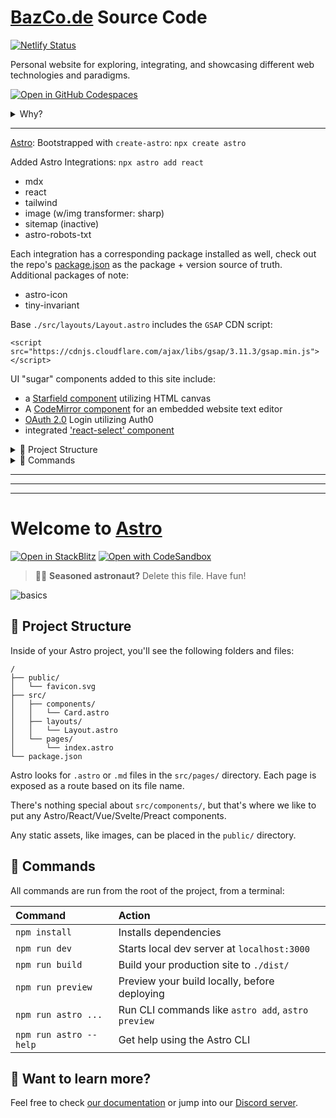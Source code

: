 # [BazCo.de](https://bazco.de) Source Code
[![Netlify Status](https://api.netlify.com/api/v1/badges/857dcf2e-8d2d-480e-b9f5-465481f0a707/deploy-status)](https://app.netlify.com/sites/infallible-mcclintock-d4edd3/deploys)

Personal website for exploring, integrating, and showcasing different web technologies and paradigms.

[![Open in GitHub Codespaces](https://github.com/codespaces/badge.svg)](https://github.com/codespaces/new?hide_repo_select=true&ref=main&repo=577475091)

<details>
    <summary>Why?</summary>

When learning, there is no replacement for doing.

And a wonderful aspect of software development is once you've done something - it is always done and can be referenced and enhanced.

This website+repo serve as a sandbox, archive, toolbox, and showcase.

</details>

---

[Astro](https://astro.build): Bootstrapped with `create-astro`: `npx create astro`

Added Astro Integrations: `npx astro add react`

- mdx
- react
- tailwind
- image (w/img transformer: sharp)
- sitemap (inactive)
- astro-robots-txt

Each integration has a corresponding package installed as well, check out the repo's [package.json](./package.json) as the package + version source of truth. Additional packages of note:

- astro-icon
- tiny-invariant

Base `./src/layouts/Layout.astro` includes the `GSAP` CDN script:

`<script src="https://cdnjs.cloudflare.com/ajax/libs/gsap/3.11.3/gsap.min.js"></script>`

UI "sugar" components added to this site include:

- a [Starfield component](./src/components/Starfield.astro) utilizing HTML canvas
- A [CodeMirror component](./src/components/CodeMirror.jsx) for an embedded website text editor
- [OAuth 2.0](./src/pages/login.astro) Login utilizing Auth0
- integrated ['react-select' component](./src/components/Select.jsx)

<details>
    <summary>🚀 Project Structure</summary>

This repo follows the same initial layout of the Astro template project.

- `src/components` - Mostly React components (also where we link components to third-party libraries)
- `data/` - Data Models and Mock Data files
- `pages/` - Views for the Project

```
/
├── public/
│   └── favicon.ico
├── src/
│   ├── assets/
│   │   ├── astro-full-logo-dark.png
│   │   └── tailwindcss.svg
│   ├── components/
│   │   ├── about.astro
│   │   ├── CodeMirror.jsx
│   │   ├── LinktreeDisplay.jsx
│   │   ├── Select.jsx
│   │   └── Starfield.astro
│   ├── data/linktree
│   │   ├── frontend-framework.json
│   │   ├── graphql.json
│   │   └── team-surveys.json
│   ├── fonts
│   │   └── OpenDyslexic.otf
│   ├── layouts/
│   │   └── Layout.astro
│   ├── pages/
│   │   ├── lt/
│   │   │   ├── index.astro
│   │   │   ├── frontend-frameworks.astro
│   │   │   └── team-surveys.astro
│   │   ├── index.astro
│   │   ├── about.astro
│   │   └── login.astro
├── package.json
├── README.md
├── astro.config.mjs
├── robot-txt.config.mjs
├── tailwind.config.js
└── tsconfig.json

```
</details>

<details>
    <summary>🧞 Commands</summary>
All commands are run from the root of the project, from a terminal:

| Command                | Action                                             |
| :--------------------- | :------------------------------------------------- |
| `npm install`          | Installs dependencies                              |
| `npm run dev`          | Starts local dev server at `localhost:3000`        |
| `npm run build`        | Build your production site to `./dist/`            |
| `npm run preview`      | Preview your build locally, before deploying       |
| `npm run astro ...`    | Run CLI commands like `astro add`, `astro preview` |
| `npm run astro --help` | Get help using the Astro CLI                       |
| `npm start`            | Starts local dev server at `localhost:3000`        |
| `npm run reset`        | Deletes `node_modules` + `dist` folders and `package-lock.json` file |
</details>

<hr />
<hr />
<hr />

# Welcome to [Astro](https://astro.build)

[![Open in StackBlitz](https://developer.stackblitz.com/img/open_in_stackblitz.svg)](https://stackblitz.com/github/withastro/astro/tree/latest/examples/basics)
[![Open with CodeSandbox](https://assets.codesandbox.io/github/button-edit-lime.svg)](https://codesandbox.io/s/github/withastro/astro/tree/latest/examples/basics)

> 🧑‍🚀 **Seasoned astronaut?** Delete this file. Have fun!

![basics](https://user-images.githubusercontent.com/4677417/186188965-73453154-fdec-4d6b-9c34-cb35c248ae5b.png)

## 🚀 Project Structure

Inside of your Astro project, you'll see the following folders and files:

```
/
├── public/
│   └── favicon.svg
├── src/
│   ├── components/
│   │   └── Card.astro
│   ├── layouts/
│   │   └── Layout.astro
│   └── pages/
│       └── index.astro
└── package.json
```

Astro looks for `.astro` or `.md` files in the `src/pages/` directory. Each page is exposed as a route based on its file name.

There's nothing special about `src/components/`, but that's where we like to put any Astro/React/Vue/Svelte/Preact components.

Any static assets, like images, can be placed in the `public/` directory.

## 🧞 Commands

All commands are run from the root of the project, from a terminal:

| Command                | Action                                             |
| :--------------------- | :------------------------------------------------- |
| `npm install`          | Installs dependencies                              |
| `npm run dev`          | Starts local dev server at `localhost:3000`        |
| `npm run build`        | Build your production site to `./dist/`            |
| `npm run preview`      | Preview your build locally, before deploying       |
| `npm run astro ...`    | Run CLI commands like `astro add`, `astro preview` |
| `npm run astro --help` | Get help using the Astro CLI                       |

## 👀 Want to learn more?

Feel free to check [our documentation](https://docs.astro.build) or jump into our [Discord server](https://astro.build/chat).

